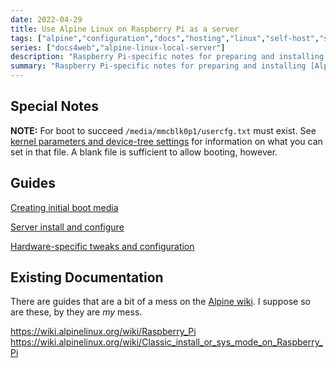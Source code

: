 ```yaml
---
date: 2022-04-29
title: Use Alpine Linux on Raspberry Pi as a server
tags: ["alpine","configuration","docs","hosting","linux","self-host","sysadmin-devops","raspberry-pi","sbc"]
series: ["docs4web","alpine-linux-local-server"]
description: "Raspberry Pi-specific notes for preparing and installing Alpine Linux"
summary: "Raspberry Pi-specific notes for preparing and installing [Alpine Linux](https://alpinelinux.org)"
---
```


## Special Notes

**NOTE:** For boot to succeed `/media/mmcblk0p1/usercfg.txt` must exist. See [kernel parameters and device-tree settings](../kernel-and-hardware-notes/guides-for-setting-kernel-parameters.md#raspberry-pi) for information on what you can set in that file. A blank file is sufficient to allow booting, however.

## Guides

[Creating initial boot media](creating-initial-boot-media/_index.md)

[Server install and configure](../server-install-config/_index.md)

[Hardware-specific tweaks and configuration](../kernel-and-hardware-notes/hardware-specific-tweaks-configs.md)

## Existing Documentation

There are guides that are a bit of a mess on the [Alpine wiki](https://wiki.alpinelinux.org/wiki/Main_Page). I suppose so are these, by they are _my_ mess.

<https://wiki.alpinelinux.org/wiki/Raspberry_Pi>  
<https://wiki.alpinelinux.org/wiki/Classic_install_or_sys_mode_on_Raspberry_Pi>
